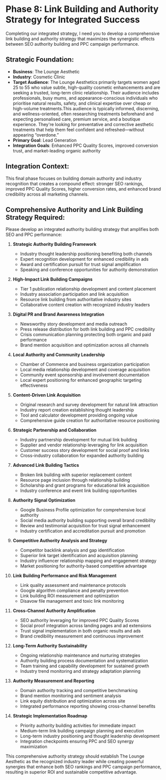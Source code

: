 # Phase 8: Link Building and Authority Strategy for Integrated Success

Completing our integrated strategy, I need you to develop a comprehensive link building and authority strategy that maximizes the synergistic effects between SEO authority building and PPC campaign performance.

## Strategic Foundation:
- **Business**: The Lounge Aesthetic
- **Industry**: Cosmetic Clinic
- **Target Audience**: The Lounge Aesthetics primarily targets women aged 25 to 55 who value subtle, high-quality cosmetic enhancements and are seeking a trusted, long-term clinic relationship. Their audience includes professionals, busy mums, and appearance-conscious individuals who prioritise natural results, safety, and clinical expertise over cheap or high-volume treatments.This audience is typically informed, discerning, and wellness-oriented, often researching treatments beforehand and expecting personalised care, premium service, and a boutique experience. They're looking for preventative and corrective aesthetic treatments that help them feel confident and refreshed—without appearing “overdone.”
- **Primary Goal**: Lead Generation
- **Integration Goals**: Enhanced PPC Quality Scores, improved conversion trust, and market-leading organic authority

## Integration Context:
This final phase focuses on building domain authority and industry recognition that creates a compound effect: stronger SEO rankings, improved PPC Quality Scores, higher conversion rates, and enhanced brand credibility across all marketing channels.

## Comprehensive Authority and Link Building Strategy Required:

Please develop an integrated authority building strategy that amplifies both SEO and PPC performance:

1. **Strategic Authority Building Framework**
   - Industry thought leadership positioning benefiting both channels
   - Expert recognition development for enhanced credibility in ads
   - Award and certification pursuit for trust signal amplification
   - Speaking and conference opportunities for authority demonstration

2. **High-Impact Link Building Campaigns**
   - Tier 1 publication relationship development and content placement
   - Industry association participation and link acquisition
   - Resource link building from authoritative industry sites
   - Collaborative content creation with recognized industry leaders

3. **Digital PR and Brand Awareness Integration**
   - Newsworthy story development and media outreach
   - Press release distribution for both link building and PPC credibility
   - Crisis communication planning protecting both organic and paid performance
   - Brand mention acquisition and optimization across all channels

4. **Local Authority and Community Leadership**
   - Chamber of Commerce and business organization participation
   - Local media relationship development and coverage acquisition
   - Community event sponsorship and involvement documentation
   - Local expert positioning for enhanced geographic targeting effectiveness

5. **Content-Driven Link Acquisition**
   - Original research and survey development for natural link attraction
   - Industry report creation establishing thought leadership
   - Tool and calculator development providing ongoing value
   - Comprehensive guide creation for authoritative resource positioning

6. **Strategic Partnership and Collaboration**
   - Industry partnership development for mutual link building
   - Supplier and vendor relationship leveraging for link acquisition
   - Customer success story development for social proof and links
   - Cross-industry collaboration for expanded authority building

7. **Advanced Link Building Tactics**
   - Broken link building with superior replacement content
   - Resource page inclusion through relationship building
   - Scholarship and grant programs for educational link acquisition
   - Industry conference and event link building opportunities

8. **Authority Signal Optimization**
   - Google Business Profile optimization for comprehensive local authority
   - Social media authority building supporting overall brand credibility
   - Review and testimonial acquisition for trust signal enhancement
   - Industry certification and accreditation pursuit and promotion

9. **Competitive Authority Analysis and Strategy**
   - Competitor backlink analysis and gap identification
   - Superior link target identification and acquisition planning
   - Industry influencer relationship mapping and engagement strategy
   - Market positioning for authority-based competitive advantage

10. **Link Building Performance and Risk Management**
    - Link quality assessment and maintenance protocols
    - Google algorithm compliance and penalty prevention
    - Link building ROI measurement and optimization
    - Disavow file management and toxic link monitoring

11. **Cross-Channel Authority Amplification**
    - SEO authority leveraging for improved PPC Quality Scores
    - Social proof integration across landing pages and ad extensions
    - Trust signal implementation in both organic results and ads
    - Brand credibility measurement and continuous improvement

12. **Long-Term Authority Sustainability**
    - Ongoing relationship maintenance and nurturing strategies
    - Authority building process documentation and systematization
    - Team training and capability development for sustained growth
    - Industry trend monitoring and strategy adaptation planning

13. **Authority Measurement and Reporting**
    - Domain authority tracking and competitive benchmarking
    - Brand mention monitoring and sentiment analysis
    - Link equity distribution and optimization across site
    - Integrated performance reporting showing cross-channel benefits

14. **Strategic Implementation Roadmap**
    - Priority authority building activities for immediate impact
    - Medium-term link building campaign planning and execution
    - Long-term industry positioning and thought leadership development
    - Integration checkpoints ensuring PPC and SEO synergy maximization

This comprehensive authority strategy should establish The Lounge Aesthetic as the recognized industry leader while creating powerful synergies that enhance both SEO rankings and PPC campaign performance, resulting in superior ROI and sustainable competitive advantage.